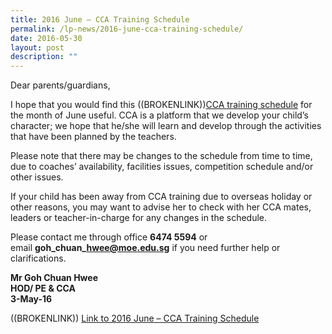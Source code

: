 ```yaml
---
title: 2016 June – CCA Training Schedule
permalink: /lp-news/2016-june-cca-training-schedule/
date: 2016-05-30
layout: post
description: ""
---
```

Dear parents/guardians,

I hope that you would find this ((BROKENLINK))[CCA training schedule](https://docs.google.com/spreadsheets/d/1nvvSZPL919Og-MwoxUXyGh-Y5tr1_tPU0N30qVZBAX0/edit?usp=sharing) for the month of June useful. CCA is a platform that we develop your child’s character; we hope that he/she will learn and develop through the activities that have been planned by the teachers.

Please note that there may be changes to the schedule from time to time, due to coaches’ availability, facilities issues, competition schedule and/or other issues.

If your child has been away from CCA training due to overseas holiday or other reasons, you may want to advise her to check with her CCA mates, leaders or teacher-in-charge for any changes in the schedule.

Please contact me through office **6474 5594** or email **goh\_chuan\_hwee@moe.edu.sg** if you need further help or clarifications.

**Mr Goh Chuan Hwee**  
**HOD/ PE & CCA**  
**3-May-16**

((BROKENLINK))
[Link to 2016 June – CCA Training Schedule](https://docs.google.com/spreadsheets/d/1nvvSZPL919Og-MwoxUXyGh-Y5tr1_tPU0N30qVZBAX0/edit?usp=sharing)